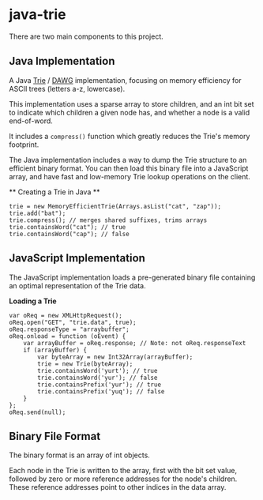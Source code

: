 java-trie
=========

There are two main components to this project.

Java Implementation
-------------------
A Java [Trie][trie] / [DAWG][dawg] implementation, focusing on memory efficiency for ASCII trees (letters a-z, lowercase).

This implementation uses a sparse array to store children, and an int bit set to indicate which children a given node has, and whether a node is a valid end-of-word.

It includes a <code>compress()</code> function which greatly reduces the Trie's memory footprint.

The Java implementation includes a way to dump the Trie structure to an efficient binary format. You can then load this binary file into a JavaScript array, and have fast and low-memory Trie lookup operations on the client.

** Creating a Trie in Java **

	trie = new MemoryEfficientTrie(Arrays.asList("cat", "zap"));
	trie.add("bat");
	trie.compress(); // merges shared suffixes, trims arrays
	trie.containsWord("cat"); // true
	trie.containsWord("cap"); // false

JavaScript Implementation
-------------------------

The JavaScript implementation loads a pre-generated binary file containing an optimal representation of the Trie data.

**Loading a Trie**

	var oReq = new XMLHttpRequest();
	oReq.open("GET", "trie.data", true);
	oReq.responseType = "arraybuffer";
	oReq.onload = function (oEvent) {
		var arrayBuffer = oReq.response; // Note: not oReq.responseText
		if (arrayBuffer) {
			var byteArray = new Int32Array(arrayBuffer);
			trie = new Trie(byteArray);
			trie.containsWord('yurt'); // true
			trie.containsWord('yur'); // false
			trie.containsPrefix('yur'); // true
			trie.containsPrefix('yuq'); // false
		}
	};
	oReq.send(null);

Binary File Format
------------------
The binary format is an array of int objects.

Each node in the Trie is written to the array, first with the bit set value, followed by zero or more reference addresses for the node's children.
These reference addresses point to other indices in the data array.


[trie]:[http://en.wikipedia.org/wiki/Trie]
[dawg]:[http://en.wikipedia.org/wiki/Directed_acyclic_word_graph]